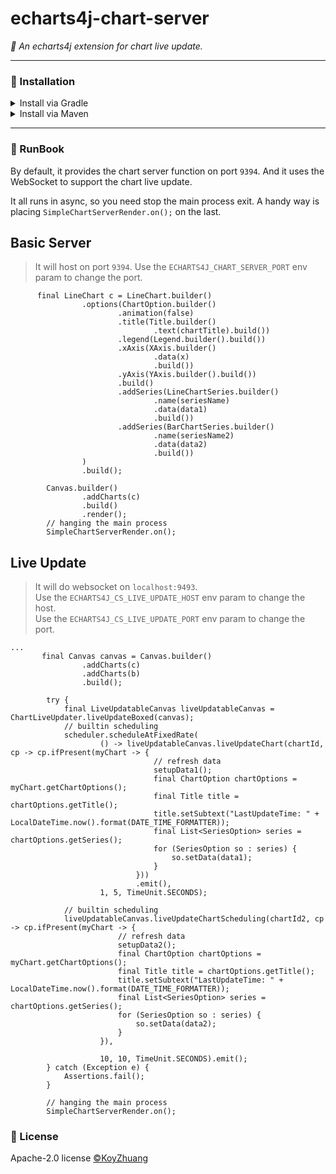 # echarts4j-chart-server

*🍩 An echarts4j extension for chart live update.*

---

### 🔰 Installation

<details>
  <summary>Install via Gradle</summary>

```gradle
repositories {
    mavenCentral()
    // add the repository
    maven { url 'https://jitpack.io' }
}

dependencies {
   implementation 'com.github.Koooooo-7.echarts4j:echarts4j-chart-server:<Version rules same to echarts4j>'
}
```

</details>

<details>
  <summary>Install via Maven</summary>

```pom
<repositories>
    <repository>
        <id>jitpack.io</id>
        <url>https://jitpack.io</url>
    </repository>
</repositories>
	
<dependency>
    <groupId>com.github.Koooooo-7.echarts4j</groupId>
    <artifactId>echarts4j-chart-server</artifactId>
    <version>main-SNAPSHOT</version>
</dependency>
```
</details>

---

### 📝 RunBook

By default, it provides the chart server function on port `9394`.
And it uses the WebSocket to support the chart live update.

It all runs in async, so you need stop the main process exit.
A handy way is placing `SimpleChartServerRender.on();` on the last.

## Basic Server

> It will host on port `9394`.
> Use the `ECHARTS4J_CHART_SERVER_PORT` env param to change the port.

```
      final LineChart c = LineChart.builder()
                .options(ChartOption.builder()
                        .animation(false)
                        .title(Title.builder()
                                .text(chartTitle).build())
                        .legend(Legend.builder().build())
                        .xAxis(XAxis.builder()
                                .data(x)
                                .build())
                        .yAxis(YAxis.builder().build())
                        .build()
                        .addSeries(LineChartSeries.builder()
                                .name(seriesName)
                                .data(data1)
                                .build())
                        .addSeries(BarChartSeries.builder()
                                .name(seriesName2)
                                .data(data2)
                                .build())
                )
                .build();

        Canvas.builder()
                .addCharts(c)
                .build()
                .render();
        // hanging the main process
        SimpleChartServerRender.on();
```

## Live Update

> It will do websocket on `localhost:9493`.  
> Use the `ECHARTS4J_CS_LIVE_UPDATE_HOST` env param to change the host.  
> Use the `ECHARTS4J_CS_LIVE_UPDATE_PORT` env param to change the port.

```
...
       final Canvas canvas = Canvas.builder()
                .addCharts(c)
                .addCharts(b)
                .build();

        try {
            final LiveUpdatableCanvas liveUpdatableCanvas = ChartLiveUpdater.liveUpdateBoxed(canvas);
            // builtin scheduling
            scheduler.scheduleAtFixedRate(
                    () -> liveUpdatableCanvas.liveUpdateChart(chartId, cp -> cp.ifPresent(myChart -> {
                                // refresh data
                                setupData1();
                                final ChartOption chartOptions = myChart.getChartOptions();
                                final Title title = chartOptions.getTitle();
                                title.setSubtext("LastUpdateTime: " + LocalDateTime.now().format(DATE_TIME_FORMATTER));
                                final List<SeriesOption> series = chartOptions.getSeries();
                                for (SeriesOption so : series) {
                                    so.setData(data1);
                                }
                            }))
                            .emit(),
                    1, 5, TimeUnit.SECONDS);

            // builtin scheduling
            liveUpdatableCanvas.liveUpdateChartScheduling(chartId2, cp -> cp.ifPresent(myChart -> {
                        // refresh data
                        setupData2();
                        final ChartOption chartOptions = myChart.getChartOptions();
                        final Title title = chartOptions.getTitle();
                        title.setSubtext("LastUpdateTime: " + LocalDateTime.now().format(DATE_TIME_FORMATTER));
                        final List<SeriesOption> series = chartOptions.getSeries();
                        for (SeriesOption so : series) {
                            so.setData(data2);
                        }
                    }),

                    10, 10, TimeUnit.SECONDS).emit();
        } catch (Exception e) {
            Assertions.fail();
        }
        
        // hanging the main process
        SimpleChartServerRender.on();

```

### 📃 License

Apache-2.0 license [©KoyZhuang](https://github.com/Koooooo-7/echarts4j/blob/main/LICENSE)